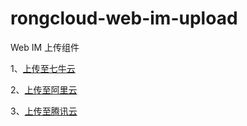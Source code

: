 # rongcloud-web-im-upload

Web IM 上传组件

1、[上传至七牛云](https://github.com/rongcloud/rongcloud-web-im-upload/tree/master/qiniu)

2、[上传至阿里云](https://github.com/rongcloud/rongcloud-web-im-upload/tree/master/ali)

3、[上传至腾讯云](https://github.com/rongcloud/rongcloud-web-im-upload/tree/master/tencent)